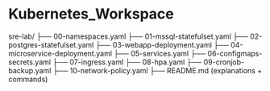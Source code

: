 # Kubernetes_Workspace

sre-lab/
 ├── 00-namespaces.yaml
 ├── 01-mssql-statefulset.yaml
 ├── 02-postgres-statefulset.yaml
 ├── 03-webapp-deployment.yaml
 ├── 04-microservice-deployment.yaml
 ├── 05-services.yaml
 ├── 06-configmaps-secrets.yaml
 ├── 07-ingress.yaml
 ├── 08-hpa.yaml
 ├── 09-cronjob-backup.yaml
 ├── 10-network-policy.yaml
 ├── README.md (explanations + commands)
